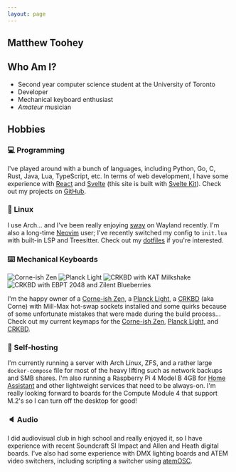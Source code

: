 ```yaml
---
layout: page
---
```


<article itemscope itemtype="http://schema.org/Author">

<h1 itemprop="name">Matthew Toohey</h1>

## Who Am I?

- Second year computer science student at the University of Toronto
- Developer
- Mechanical keyboard enthusiast
- _Amateur_ musician

## Hobbies

### :computer: Programming

I've played around with a bunch of languages, including Python, Go, C, Rust, Java, Lua, TypeScript, etc. In terms of web development, I have some experience with [React](https://reactjs.org/) and [Svelte](https://svelte.dev/) (this site is built with [Svelte Kit](https://kit.svelte.dev/)). Check out my projects on [GitHub](https://github.com/mtoohey31).

### :penguin: Linux

I use Arch... and I've been really enjoying [sway](https://github.com/swaywm/sway/) on Wayland recently. I'm also a long-time [Neovim](https://github.com/neovim/neovim) user; I've recently switched my config to `init.lua` with built-in LSP and Treesitter. Check out my [dotfiles](https://github.com/mtoohey31/dotfiles) if you're interested.

### :keyboard: Mechanical Keyboards

<div class="grid sm:grid-cols-2 grid-cols-1 gap-4">
    <img src="/corne-ish-zen.jpg" alt="Corne-ish Zen" />
    <img src="/planck-light.jpg" alt="Planck Light" />
    <img src="/crkbd-kat-milkshake.jpg" alt="CRKBD with KAT Milkshake" />
    <img src="/crkbd-epbt-2048-zilent-blueberries.jpg" alt="CRKBD with EBPT 2048 and Zilent Blueberries" />
</div>

I'm the happy owner of a [Corne-ish Zen](https://lowprokb.ca/products/corne-ish-zen-2), a [Planck Light](https://drop.com/buy/massdrop-x-olkb-planck-light-mechanical-keyboard), a [CRKBD](https://github.com/foostan/crkbd) (aka Corne) with Mill-Max hot-swap sockets installed and some quirks because of some unfortunate mistakes that were made during the build process... Check out my current keymaps for the [Corne-ish Zen](https://github.com/mtoohey31/zmk-config-Corne-ish-Zen), [Planck Light](https://github.com/mtoohey31/planck-keymap), and [CRKBD](https://github.com/mtoohey31/crkbd-keymap).

### :electric_plug: Self-hosting

I'm currently running a server with Arch Linux, ZFS, and a rather large `docker-compose` file for most of the heavy lifting such as network backups and SMB shares. I'm also running a Raspberry Pi 4 Model B 4GB for [Home Assistant](https://www.home-assistant.io/) and other lightweight services that need to be always-on. I'm really looking forward to boards for the Compute Module 4 that support M.2's so I can turn off the desktop for good!

### :speaker: Audio

I did audiovisual club in high school and really enjoyed it, so I have experience with recent Soundcraft SI Impact and Allen and Heath digital boards. I've also had some experience with DMX lighting boards and ATEM video switchers, including scripting a switcher using [atemOSC](https://github.com/danielbuechele/atemOSC).

</article>
